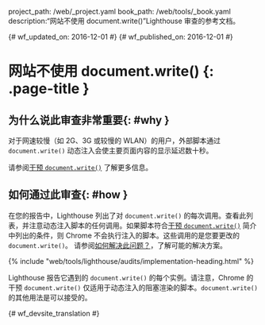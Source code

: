 project_path: /web/_project.yaml
book_path: /web/tools/_book.yaml
description:“网站不使用 document.write()”Lighthouse 审查的参考文档。

{# wf_updated_on: 2016-12-01 #}
{# wf_published_on: 2016-12-01 #}

# 网站不使用 document.write() {: .page-title }

## 为什么说此审查非常重要{: #why }

对于网速较慢（如 2G、3G 或较慢的 WLAN）的用户，外部脚本通过 `document.write()` 动态注入会使主要页面内容的显示延迟数十秒。



请参阅[干预 `document.write()`][blog] 了解更多信息。

[blog]: /web/updates/2016/08/removing-document-write

## 如何通过此审查{: #how }

在您的报告中，Lighthouse 列出了对 `document.write()` 的每次调用。查看此列表，并注意动态注入脚本的任何调用。如果脚本符合[干预 `document.write()`][blog] 简介中列出的条件，则 Chrome 不会执行注入的脚本。这些调用的是您要更改的 `document.write()`。
请参阅[如何解决此问题？][fix]，了解可能的解决方案。 

[fix]: /web/updates/2016/08/removing-document-write#how_do_i_fix_this

{% include "web/tools/lighthouse/audits/implementation-heading.html" %}

Lighthouse 报告它遇到的 `document.write()` 的每个实例。请注意，Chrome 的干预 `document.write()` 仅适用于动态注入的阻塞渲染的脚本。`document.write()` 的其他用法是可以接受的。



{# wf_devsite_translation #}
